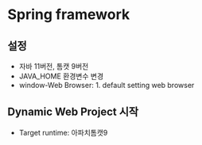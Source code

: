 # Spring framework
## 설정
- 자바 11버전, 톰캣 9버전
- JAVA_HOME 환경변수 변경
- window-Web Browser: 1. default setting web browser

## Dynamic Web Project 시작
- Target runtime: 아파치톰캣9